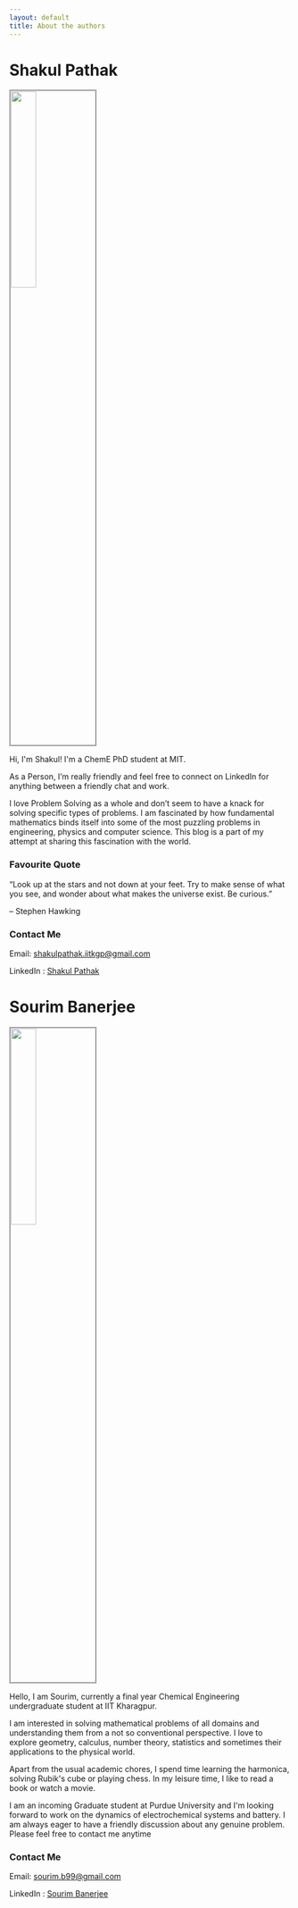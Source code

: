 ```yaml
---
layout: default
title: About the authors
---
```

# Shakul Pathak

<img class="profile-picture" src="{{site.baseurl}}/{{site.profile-picture}}" style="width:30%;border-style:groove">

Hi, I'm Shakul! I'm a ChemE PhD student at MIT.

As a Person, I’m really friendly and feel free to connect on LinkedIn for anything between a friendly chat and work.

I love Problem Solving as a whole and don’t seem to have a knack for solving specific types of problems. I am fascinated by how fundamental mathematics binds itself into
some of the most puzzling problems in engineering, physics and computer science. This blog is a part of my attempt at sharing this fascination with the world.

### Favourite Quote

“Look up at the stars and not down at your feet. Try to make sense of what you see, and wonder about what makes the universe exist. Be curious.”

 – Stephen Hawking


### Contact Me
Email: [shakulpathak.iitkgp@gmail.com](mailto:shakulpathak.iitkgp@gmail.com)


LinkedIn : [Shakul Pathak](https://www.linkedin.com/in/shakul-pathak/)

# Sourim Banerjee

<img class="profile-picture" src="../assets/profile2.jpeg" style="width:30%;border-style:groove">

Hello, I am Sourim, currently a final year Chemical Engineering undergraduate student at IIT Kharagpur.

I am interested in solving mathematical problems of all domains and understanding them from a not so conventional perspective. I love to explore geometry, calculus, number theory, statistics and sometimes their applications to the physical world.

Apart from the usual academic chores, I spend time learning the harmonica, solving Rubik's cube or playing chess. In my leisure time, I like to read a book or watch a movie.

I am an incoming Graduate student at Purdue University and I'm looking forward to work on the dynamics of electrochemical systems and battery. I am always eager to have a friendly discussion about any genuine problem. Please feel free to contact me anytime


### Contact Me
Email: [sourim.b99@gmail.com](mailto:sourim.b99@gmail.com)


LinkedIn : [Sourim Banerjee](https://www.linkedin.com/in/sourim-banerjee10/)
